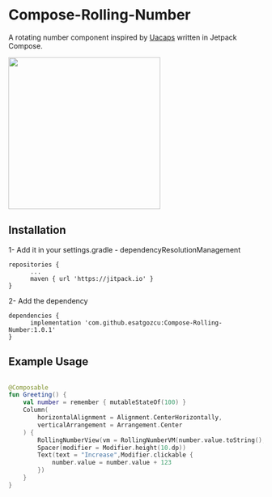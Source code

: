 # Compose-Rolling-Number

A rotating number component inspired by [Uacaps](https://github.com/uacaps/NumberTicker) written in Jetpack Compose.

<img src="https://github.com/esatgozcu/AndroidPushManagerSDK/assets/35576161/ba1fdf2f-6c44-4540-b8e9-0ad647c6d797" width="300"/>

## Installation

1- Add it in your settings.gradle - dependencyResolutionManagement

```Gradle
repositories {
      ...
      maven { url 'https://jitpack.io' }
}
```

2- Add the dependency

```Gradle
dependencies {
      implementation 'com.github.esatgozcu:Compose-Rolling-Number:1.0.1'
}
```

## Example Usage

```Kotlin

@Composable
fun Greeting() {
    val number = remember { mutableStateOf(100) }
    Column(
        horizontalAlignment = Alignment.CenterHorizontally,
        verticalArrangement = Arrangement.Center
    ) {
        RollingNumberView(vm = RollingNumberVM(number.value.toString(), suffix = "$"))
        Spacer(modifier = Modifier.height(10.dp))
        Text(text = "Increase",Modifier.clickable {
            number.value = number.value + 123
        })
    }
}

```